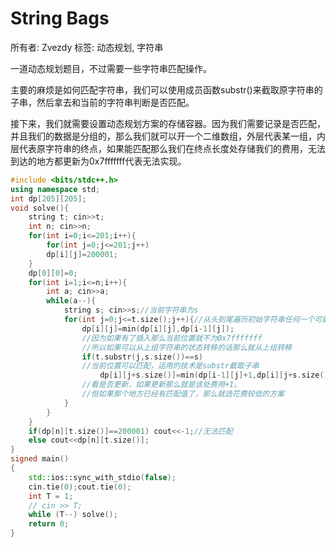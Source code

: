 # String Bags

所有者: Zvezdy
标签: 动态规划, 字符串

一道动态规划题目，不过需要一些字符串匹配操作。

主要的麻烦是如何匹配字符串，我们可以使用成员函数substr()来截取原字符串的子串，然后拿去和当前的字符串判断是否匹配。

接下来，我们就需要设置动态规划方案的存储容器。因为我们需要记录是否匹配，并且我们的数据是分组的，那么我们就可以开一个二维数组，外层代表某一组，内层代表原字符串的终点，如果能匹配那么我们在终点长度处存储我们的费用，无法到达的地方都更新为0x7fffffff代表无法实现。

```cpp
#include <bits/stdc++.h>
using namespace std;
int dp[205][205];
void solve(){
    string t; cin>>t;
    int n; cin>>n;
    for(int i=0;i<=201;i++){
        for(int j=0;j<=201;j++)
        dp[i][j]=200001;
    }
    dp[0][0]=0;
    for(int i=1;i<=n;i++){
        int a; cin>>a;
        while(a--){
            string s; cin>>s;//当前字符串为s
            for(int j=0;j<=t.size();j++){//从头到尾遍历初始字符串任何一个可能位置
                dp[i][j]=min(dp[i][j],dp[i-1][j]);
                //因为如果有了插入那么当前位置就不为0x7fffffff
                //所以如果可以从上组字符串的状态转移的话那么就从上组转移
                if(t.substr(j,s.size())==s)
                //当前位置可以匹配，运用的技术是substr截取子串
                    dp[i][j+s.size()]=min(dp[i-1][j]+1,dp[i][j+s.size()]);
                //看是否更新，如果更新那么就是该处费用+1。
                //但如果那个地方已经有匹配值了，那么就选花费较低的方案
            }
        }
    }
    if(dp[n][t.size()]==200001) cout<<-1;//无法匹配
    else cout<<dp[n][t.size()];
}
signed main()
{
    std::ios::sync_with_stdio(false);
    cin.tie(0);cout.tie(0);
    int T = 1;
    // cin >> T;
    while (T--) solve();
    return 0;
}
```